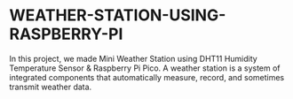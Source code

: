 # WEATHER-STATION-USING-RASPBERRY-PI
In this project, we made Mini Weather Station using DHT11 Humidity  Temperature Sensor &amp; Raspberry Pi Pico. A weather station is a system of  integrated components that automatically measure, record, and sometimes transmit  weather data.
